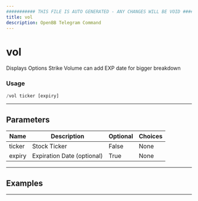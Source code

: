 ```yaml
---
########### THIS FILE IS AUTO GENERATED - ANY CHANGES WILL BE VOID ###########
title: vol
description: OpenBB Telegram Command
---
```


# vol

Displays Options Strike Volume can add EXP date for bigger breakdown

### Usage

```python wordwrap
/vol ticker [expiry]
```

---

## Parameters

| Name | Description | Optional | Choices |
| ---- | ----------- | -------- | ------- |
| ticker | Stock Ticker | False | None |
| expiry | Expiration Date (optional) | True | None |


---

## Examples


---
